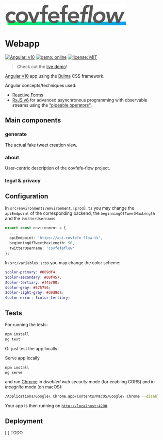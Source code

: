 <img src="../design/logo/covfefe-flow-logo.png" alt="covfefe-flow logo" style="max-width:100%;" width="400px" height="70px">

# Webapp

[![Angular: v10](https://img.shields.io/badge/Angular-v10-DD0031.svg)](package.json)
<a href="https://www.covfefe-flow.tk" target="_blank"><img src="https://img.shields.io/badge/demo-online-009df4.svg" alt="demo: online"></a>
[![license: MIT](https://img.shields.io/badge/license-MIT-brightgreen.svg)](../LICENSE)

> Check out the [live demo](https://www.covfefe-flow.tk)!

[Angular v10](https://github.com/angular/angular) app using the [Bulma](https://github.com/jgthms/bulma) CSS framework.

Angular concepts/techniques used:

- [Reactive Forms](https://angular.io/guide/reactive-forms)
- [RxJS v6](https://github.com/ReactiveX/rxjs) for advanced asynchronous programming with observable streams using the ["pipeable operators"](https://github.com/ReactiveX/rxjs/blob/master/docs_app/content/guide/v6/pipeable-operators.md).

## Main components

### generate

The actual fake tweet creation view.

### about

User-centric description of the covfefe-flow project.

### legal & privacy

## Configuration

In `src/environments/environment.[prod].ts` you may change the `apiEndpoint` of the corresponding backend, the `beginningOfTweetMaxLength` and the `twitterUsername`:

```typescript
export const environment = {
  ...,
  apiEndpoint: 'https://api.covfefe-flow.tk',
  beginningOfTweetMaxLength: 50,
  twitterUsername: 'covfefeflow'
};
```

In `src/variables.scss` you may change the color scheme:

```scss
$color-primary: #009df4;
$color-secondary: #00f457;
$color-tertiary: #f45700;
$color-gray: #575756;
$color-light-gray: #d9d9da;
$color-error: $color-tertiary;
```

## Tests

For running the tests:

```bash
npm install
ng test
```

Or just test the app locally:

Serve app locally

```bash
npm install
ng serve
```

and run [Chrome](https://www.google.com/chrome/) in *disabled web security* mode (for enabling CORS) and in *incognito* mode (on macOS):

```bash
/Applications/Google\ Chrome.app/Contents/MacOS/Google\ Chrome --disable-web-security --user-data-dir=/tmp/user_data_dir/ -incognito
```

Your app is then running on [`http://localhost:4200`](http://localhost:4200).

## Deployment

[ ] TODO
